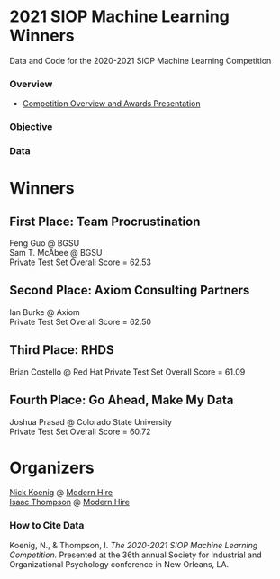 # 2021 SIOP Machine Learning Winners
Data and Code for the 2020-2021 SIOP Machine Learning Competition

### Overview ###
* [Competition Overview and Awards Presentation](https://github.com/izk8/2021_SIOP_Machine_Learning_Winners/blob/main/2021%20SIOP%20ML%20Comp%20Deck.pdf) 

### Objective ###
  

### Data ###


# Winners #

## First Place: Team Procrustination  ##  
Feng Guo @ BGSU  
Sam T. McAbee @ BGSU  
Private Test Set Overall Score = 62.53  

## Second Place: Axiom Consulting Partners ## 
Ian Burke @ Axiom  
Private Test Set Overall Score = 62.50  

## Third Place: RHDS
Brian Costello @ Red Hat
Private Test Set Overall Score = 61.09  

## Fourth Place: Go Ahead, Make My Data ## 
Joshua Prasad @ Colorado State University  
Private Test Set Overall Score = 60.72  


# Organizers #
[Nick Koenig](https://www.linkedin.com/in/nick-koenig-69699a27/) @ [Modern Hire](https://www.modernhire.org)   
[Isaac Thompson](https://www.linkedin.com/in/thompsonisaac/) @ [Modern Hire](https://www.modernhire.org)  




### How to Cite Data
Koenig, N., & Thompson, I. *The 2020-2021 SIOP Machine Learning Competition.* Presented at the 36th annual Society for Industrial and Organizational Psychology conference in  New Orleans, LA.   
